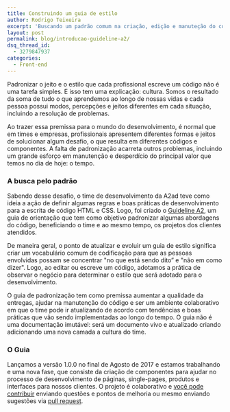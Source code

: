 ```yaml
---
title: Construindo um guia de estilo
author: Rodrigo Teixeira
excerpt: 'Buscando um padrão comum na criação, edição e manuteção do código de um time de desenvolvimento'
layout: post
permalink: blog/introducao-guideline-a2/
dsq_thread_id:
  - 3279847937
categories:
  - Front-end
---
```


Padronizar o jeito e o estilo que cada profissional escreve um código não é uma tarefa simples. E isso tem uma explicação: cultura. Somos o resultado da soma de tudo o que aprendemos ao longo de nossas vidas e cada pessoa possui modos, percepções e jeitos diferentes em cada situação, incluindo a resolução de problemas.

Ao trazer essa premissa para o mundo do desenvolvimento, é normal que em times e empresas, profissionais apresentem diferentes formas e jeitos de solucionar algum desafio, o que resulta em diferentes códigos e componentes. A falta de padronização acarreta outros problemas, incluindo um grande esforço em manutenção e desperdício do principal valor que temos no dia de hoje: o tempo.


### A busca pelo padrão

Sabendo desse desafio, o time de desenvolvimento da A2ad teve como ideia a ação de definir algumas regras e boas práticas de desenvolvimento para a escrita de código HTML e CSS. Logo, foi criado o [Guideline A2](https://a2ad.github.io/guideline/), um guia de orientação que tem como objetivo padronizar algumas abordagens do código, beneficiando o time e ao mesmo tempo, os projetos dos clientes atendidos.

De maneira geral, o ponto de atualizar e evoluir um guia de estilo significa criar um vocabulário comum de codificação para que as pessoas envolvidas possam se concentrar "no que está sendo dito” e "não em como dizer". Logo, ao editar ou escreve um código, adotamos a prática de observar o negócio para determinar o estilo que será adotado para o desenvolvimento.

O guia de padronização tem como premissa aumentar a qualidade da entregas, ajudar na manutenção do código e ser um ambiente colaborativo em que o time pode ir atualizando de acordo com tendências e boas práticas que vão sendo implementadas ao longo do tempo. O  guia não é uma documentação imutável: será um documento vivo e atualizado criando adicionando uma nova camada a cultura do time.

### O Guia

Lançamos a versão 1.0.0 no final de Agosto de 2017 e estamos trabalhando e uma nova fase, que consiste da criação de componentes para ajudar no processo de desenvolvimento de páginas, single-pages, produtos e interfaces para nossos clientes. O projeto é colaborativo e [você pode contribuir](https://a2ad.github.io/guideline/) enviando questões e pontos de melhoria ou mesmo enviando sugestões via [pull request](https://github.com/a2ad/guideline).